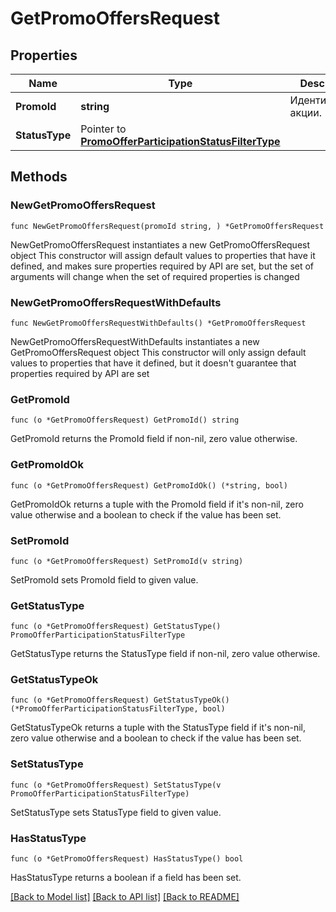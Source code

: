 # GetPromoOffersRequest

## Properties

Name | Type | Description | Notes
------------ | ------------- | ------------- | -------------
**PromoId** | **string** | Идентификатор акции. | 
**StatusType** | Pointer to [**PromoOfferParticipationStatusFilterType**](PromoOfferParticipationStatusFilterType.md) |  | [optional] 

## Methods

### NewGetPromoOffersRequest

`func NewGetPromoOffersRequest(promoId string, ) *GetPromoOffersRequest`

NewGetPromoOffersRequest instantiates a new GetPromoOffersRequest object
This constructor will assign default values to properties that have it defined,
and makes sure properties required by API are set, but the set of arguments
will change when the set of required properties is changed

### NewGetPromoOffersRequestWithDefaults

`func NewGetPromoOffersRequestWithDefaults() *GetPromoOffersRequest`

NewGetPromoOffersRequestWithDefaults instantiates a new GetPromoOffersRequest object
This constructor will only assign default values to properties that have it defined,
but it doesn't guarantee that properties required by API are set

### GetPromoId

`func (o *GetPromoOffersRequest) GetPromoId() string`

GetPromoId returns the PromoId field if non-nil, zero value otherwise.

### GetPromoIdOk

`func (o *GetPromoOffersRequest) GetPromoIdOk() (*string, bool)`

GetPromoIdOk returns a tuple with the PromoId field if it's non-nil, zero value otherwise
and a boolean to check if the value has been set.

### SetPromoId

`func (o *GetPromoOffersRequest) SetPromoId(v string)`

SetPromoId sets PromoId field to given value.


### GetStatusType

`func (o *GetPromoOffersRequest) GetStatusType() PromoOfferParticipationStatusFilterType`

GetStatusType returns the StatusType field if non-nil, zero value otherwise.

### GetStatusTypeOk

`func (o *GetPromoOffersRequest) GetStatusTypeOk() (*PromoOfferParticipationStatusFilterType, bool)`

GetStatusTypeOk returns a tuple with the StatusType field if it's non-nil, zero value otherwise
and a boolean to check if the value has been set.

### SetStatusType

`func (o *GetPromoOffersRequest) SetStatusType(v PromoOfferParticipationStatusFilterType)`

SetStatusType sets StatusType field to given value.

### HasStatusType

`func (o *GetPromoOffersRequest) HasStatusType() bool`

HasStatusType returns a boolean if a field has been set.


[[Back to Model list]](../README.md#documentation-for-models) [[Back to API list]](../README.md#documentation-for-api-endpoints) [[Back to README]](../README.md)


